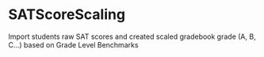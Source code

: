 # SATScoreScaling
Import students raw SAT scores and created scaled gradebook grade (A, B, C...) based on Grade Level Benchmarks

